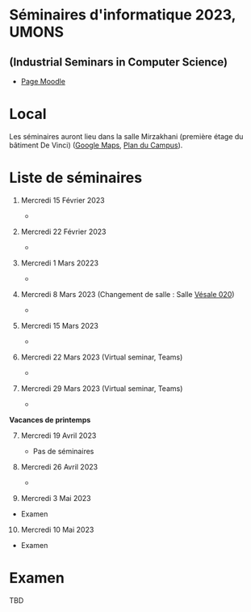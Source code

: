 # Séminaires d'informatique 2023, UMONS 
## (Industrial Seminars in Computer Science)


- [Page Moodle](https://moodle.umons.ac.be/course/view.php?id=455)

# Local

Les séminaires auront lieu dans la salle Mirzakhani (première étage du bâtiment De Vinci) ([Google Maps](https://goo.gl/maps/y83a97kLffiojN4o7), [Plan du Campus](./map_nimy.pdf)).

# Liste de séminaires

1. Mercredi 15 Février 2023 

	* 


2. Mercredi 22 Février 2023 

	*


3. Mercredi 1 Mars 20223

	* 


4. Mercredi 8 Mars 2023 (Changement de salle : Salle [Vésale 020](./map_nimy.pdf))

	* 


5. Mercredi 15 Mars 2023

	* 

6. Mercredi 22 Mars 2023 (Virtual seminar, Teams)

	* 

7. Mercredi 29 Mars 2023 (Virtual seminar, Teams)

	*



**Vacances de printemps**

7. Mercredi 19 Avril 2023

	* Pas de séminaires

8. Mercredi 26 Avril 2023 

	*

9. Mercredi 3 Mai 2023

  * Examen

10. Mercredi 10 Mai 2023

  * Examen

# Examen

TBD
